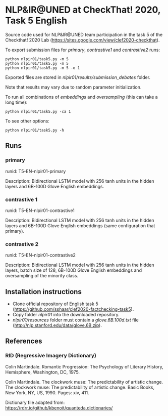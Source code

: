 # NLP&IR@UNED at CheckThat! 2020, Task 5 English

Source code used for NLP&IR@UNED team participation in the task 5 of the Checkthat! 2020 Lab (https://sites.google.com/view/clef2020-checkthat).

To export submission files for *primary*, *contrastive1* and *contrastive2* runs:

    python nlpir01/task5.py -m 5
    python nlpir01/task5.py -m 5
    python nlpir01/task5.py -m 5 -o 1

Exported files are stored in *nlpir01/results/submission_debates* folder.

Note that results may vary due to random parameter initialization.

To run all combinations of *embeddings* and *oversampling* (this can take a long time):

    python nlpir01/task5.py -ca 1

To see other options:

    python nlpir01/task5.py -h

## Runs

### primary

runid: T5-EN-nlpir01-primary

Description: Bidirectional LSTM model with 256 tanh units in the hidden layers and 6B-100D Glove English embeddings.


### contrastive 1

runid: T5-EN-nlpir01-contrastive1

Description: Bidirectional LSTM model with 256 tanh units in the hidden layers and 6B-100D Glove English embeddings (same configuration that primary).


### contrastive 2

runid: T5-EN-nlpir01-contrastive2

Description: Bidirectional LSTM model with 256 tanh units in the hidden layers, batch size of 128, 6B-100D Glove English embeddings and oversampling of the minority class.


## Installation instructions

- Clone official repository of English task 5 (https://github.com/sshaar/clef2020-factchecking-task5).
- Copy folder *nlpir01* into the downloaded repository.
- *nlpir01/resources* folder must contain a *glove.6B.100d.txt* file (http://nlp.stanford.edu/data/glove.6B.zip).


## References

### RID (Regressive Imagery Dictionary)
Colin Martindale. Romantic Progression: The Psychology of Literary History, Hemisphere, Washington, DC, 1975.

Colin Martindale. The clockwork muse: The predictability of artistic change. The clockwork muse: The predictability of artistic change. Basic Books, New York, NY, US, 1990. Pages: xiv, 411.

Dictionary file adapted from: https://rdrr.io/github/kbenoit/quanteda.dictionaries/